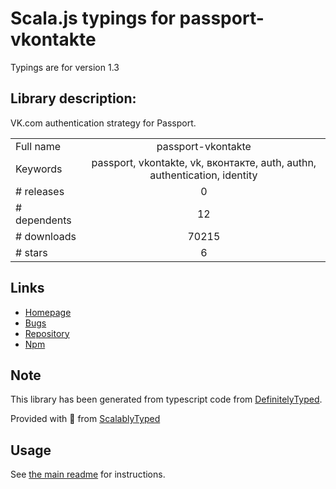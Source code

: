 
# Scala.js typings for passport-vkontakte

Typings are for version 1.3

## Library description:
VK.com authentication strategy for Passport.

|                    |                 |
| ------------------ | :-------------: |
| Full name          | passport-vkontakte |
| Keywords           | passport, vkontakte, vk, вконтакте, auth, authn, authentication, identity |
| # releases         | 0 |
| # dependents       | 12 |
| # downloads        | 70215 |
| # stars            | 6 |

## Links
- [Homepage](https://github.com/stevebest/passport-vkontakte#readme)
- [Bugs](http://github.com/stevebest/passport-vkontakte/issues)
- [Repository](https://github.com/stevebest/passport-vkontakte)
- [Npm](https://www.npmjs.com/package/passport-vkontakte)
    


## Note
This library has been generated from typescript code from [DefinitelyTyped](https://definitelytyped.org).

Provided with :purple_heart: from [ScalablyTyped](https://github.com/oyvindberg/ScalablyTyped)

## Usage
See [the main readme](../../readme.md) for instructions.


